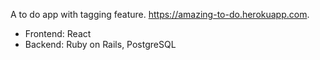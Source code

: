 A to do app with tagging feature. https://amazing-to-do.herokuapp.com.
* Frontend: React 
* Backend: Ruby on Rails, PostgreSQL 
